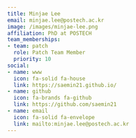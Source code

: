 ```yaml
---
title: Minjae Lee
email: minjae.lee@postech.ac.kr
image: /images/minjae-lee.png
affiliation: PhD at POSTECH
team_memberships:
- team: patch
  role: Patch Team Member
  priority: 10
social:
- name: www
  icon: fa-solid fa-house
  link: https://saemin21.github.io/
- name: github
  icon: fa-brands fa-github
  link: https://github.com/saemin21
- name: email
  icon: fa-solid fa-envelope
  link: mailto:minjae.lee@postech.ac.kr
---
```




